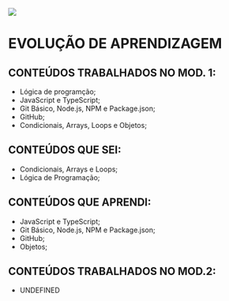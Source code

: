 ![](https://i.imgur.com/xG74tOh.png)


# EVOLUÇÃO DE APRENDIZAGEM

## CONTEÚDOS TRABALHADOS NO MOD. 1:
- Lógica de programção;
- JavaScript e TypeScript;
- Git Básico, Node.js, NPM e Package.json;
- GitHub;
- Condicionais, Arrays, Loops e Objetos;

## CONTEÚDOS QUE SEI:

- Condicionais, Arrays e Loops;
- Lógica de Programação;

## CONTEÚDOS QUE APRENDI:

- JavaScript e TypeScript;
- Git Básico, Node.js, NPM e Package.json;
- GitHub;
- Objetos;

## CONTEÚDOS TRABALHADOS NO MOD.2:

- UNDEFINED
